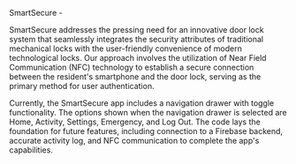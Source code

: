 SmartSecure - 

SmartSecure addresses the pressing need for an innovative door lock system that seamlessly integrates the security attributes of traditional mechanical locks with the user-friendly convenience of modern technological locks. Our approach involves the utilization of Near Field Communication (NFC) technology to establish a secure connection between the resident's smartphone and the door lock, serving as the primary method for user authentication. 

Currently, the SmartSecure app includes a navigation drawer with toggle functionality. The options shown when the navigation drawer is selected are Home, Activity, Settings, Emergency, and Log Out. The code lays the foundation for future features, including connection to a Firebase backend, accurate activity log, and NFC communication to complete the app's capabilities. 

